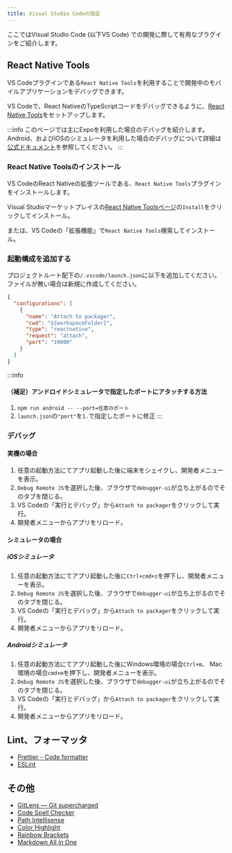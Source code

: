 ```yaml
---
title: Visual Studio Codeの設定
---
```


ここではVisual Studio Code (以下VS Code) での開発に際して有用なプラグインをご紹介します。

## React Native Tools

VS Codeプラグインである`React Native Tools`を利用することで開発中のモバイルアプリケーションをデバッグできます。

VS Codeで、React NativeのTypeScriptコードをデバッグできるように、[React Native Tools](https://marketplace.visualstudio.com/items?itemName=msjsdiag.vscode-react-native)をセットアップします。

:::info
このページでは主にExpoを利用した場合のデバッグを紹介します。
Android、およびiOSのシミュレータを利用した場合のデバッグについて詳細は[公式ドキュメント](https://marketplace.visualstudio.com/items?itemName=msjsdiag.vscode-react-native)を参照してください。
:::

### React Native Toolsのインストール

VS CodeのReact Nativeの拡張ツールである、`React Native Tools`プラグインをインストールします。

Visual Studioマーケットプレイスの[React Native Toolsページ](https://marketplace.visualstudio.com/items?itemName=msjsdiag.vscode-react-native)の`Install`をクリックしてインストール。

または、VS Codeの「拡張機能」で`React Native Tools`検索してインストール。

### 起動構成を追加する

プロジェクトルート配下の`/.vscode/launch.json`に以下を追加してください。ファイルが無い場合は新規に作成してください。

```json title="/.vscode/launch.json"
{
  "configurations": [
    {
      "name": "Attach to packager",
      "cwd": "${workspaceFolder}",
      "type": "reactnative",
      "request": "attach",
      "port": "19000"
    }
  ]
}
```

:::info

#### （補足）アンドロイドシミュレータで指定したポートにアタッチする方法

1. `npm run android -- --port=任意のポート`
2. `launch.json`の`"port"`を`1.`で指定したポートに修正
:::

### デバッグ

#### 実機の場合

1. 任意の起動方法にてアプリ起動した後に端末をシェイクし、開発者メニューを表示。
2. `Debug Remote JS`を選択した後、ブラウザで`debugger-ui`が立ち上がるのでそのタブを閉じる。
3. VS Codeの「実行とデバッグ」から`Attach to packager`をクリックして実行。
4. 開発者メニューからアプリをリロード。

#### シミュレータの場合

##### iOSシミュレータ

1. 任意の起動方法にてアプリ起動した後に`Ctrl+cmd+z`を押下し、開発者メニューを表示。
2. `Debug Remote JS`を選択した後、ブラウザで`debugger-ui`が立ち上がるのでそのタブを閉じる。
3. VS Codeの「実行とデバッグ」から`Attach to packager`をクリックして実行。
4. 開発者メニューからアプリをリロード。

##### Androidシミュレータ

1. 任意の起動方法にてアプリ起動した後にWindows環境の場合`Ctrl+m`、 Mac環境の場合`cmd+m`を押下し、開発者メニューを表示。
2. `Debug Remote JS`を選択した後、ブラウザで`debugger-ui`が立ち上がるのでそのタブを閉じる。
3. VS Codeの「実行とデバッグ」から`Attach to packager`をクリックして実行。
4. 開発者メニューからアプリをリロード。

## Lint、フォーマッタ

- [Prettier - Code formatter](https://marketplace.visualstudio.com/items?itemName=esbenp.prettier-vscode)
- [ESLint](https://marketplace.visualstudio.com/items?itemName=dbaeumer.vscode-eslint)

## その他

- [GitLens — Git supercharged](https://marketplace.visualstudio.com/items?itemName=eamodio.gitlens)
- [Code Spell Checker](https://marketplace.visualstudio.com/items?itemName=streetsidesoftware.code-spell-checker)
- [Path Intellisense](https://marketplace.visualstudio.com/items?itemName=christian-kohler.path-intellisense)
- [Color Highlight](https://marketplace.visualstudio.com/items?itemName=naumovs.color-highlight)
- [Rainbow Brackets](https://marketplace.visualstudio.com/items?itemName=2gua.rainbow-brackets)
- [Markdown All in One](https://marketplace.visualstudio.com/items?itemName=yzhang.markdown-all-in-one)
